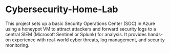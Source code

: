 # Cybersecurity-Home-Lab
This project sets up a basic Security Operations Center (SOC) in Azure using a honeypot VM to attract attackers and forward security logs to a central SIEM (Microsoft Sentinel or Splunk) for analysis. It provides hands-on experience with real-world cyber threats, log management, and security monitoring.
